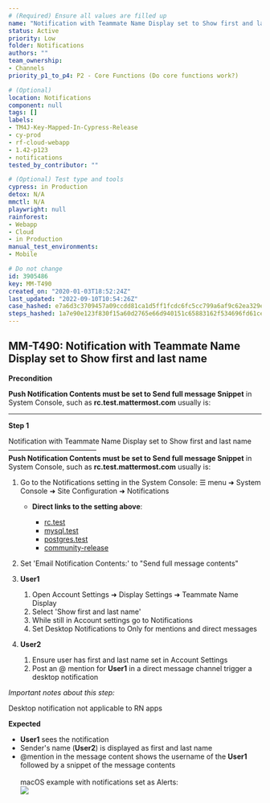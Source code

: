 ```yaml
---
# (Required) Ensure all values are filled up
name: "Notification with Teammate Name Display set to Show first and last name"
status: Active
priority: Low
folder: Notifications
authors: ""
team_ownership: 
- Channels
priority_p1_to_p4: P2 - Core Functions (Do core functions work?)

# (Optional)
location: Notifications
component: null
tags: []
labels: 
- TM4J-Key-Mapped-In-Cypress-Release
- cy-prod
- rf-cloud-webapp
- 1.42-p123
- notifications
tested_by_contributor: ""

# (Optional) Test type and tools
cypress: in Production
detox: N/A
mmctl: N/A
playwright: null
rainforest: 
- Webapp
- Cloud
- in Production
manual_test_environments: 
- Mobile

# Do not change
id: 3905486
key: MM-T490
created_on: "2020-01-03T18:52:24Z"
last_updated: "2022-09-10T10:54:26Z"
case_hashed: e7a6d3c3709457a09ccdd81ca1d5ff1fcdc6fc5cc799a6af9c62ea329ef59878a0f9f9acb045ab03e61c3ea721974c84
steps_hashed: 1a7e90e123f830f15a60d2765e66d940151c65883162f534696fd61ceaf668b1966ab23e9baffc20a85f7b107eb246e6
---
```


<!-- (Auto-generated) Based on frontmatter's "key" and "name" -->

## MM-T490: Notification with Teammate Name Display set to Show first and last name

**Precondition**

**Push Notification Contents must be set to Send full message Snippet** in System Console, such as **rc.test.mattermost.com** usually is:

---

**Step 1**

Notification with Teammate Name Display set to Show first and last name\
–––––––––––––––––––––––––\
**Push Notification Contents must be set to Send full message Snippet** in System Console, such as **rc.test.mattermost.com** usually is:

1. Go to the Notifications setting in the System Console: ☰ menu ➜ System Console ➜ Site Configuration ➜ Notifications

   - **Direct links to the setting above**:

     - [rc.test](https://rc.test.mattermost.com/admin_console/environment/notifications)
     - [mysql.test](https://mysql.test.mattermost.com/admin_console/environment/notifications)
     - [postgres.test](https://postgres.test.mattermost.com/admin_console/environment/notifications)
     - [community-release](https://community-release.mattermost.com/admin_console/environment/notifications)

2. Set 'Email Notification Contents:' to "Send full message contents"

3. **User1**

   1. Open Account Settings ➜ Display Settings ➜ Teammate Name Display
   2. Select 'Show first and last name'
   3. While still in Account settings go to Notifications
   4. Set Desktop Notifications to Only for mentions and direct messages

4. **User2**

   1. Ensure user has first and last name set in Account Settings
   2. Post an @ mention for **User1** in a direct message channel trigger a desktop notification

_Important notes about this step:_

Desktop notification not applicable to RN apps

**Expected**

- **User1** sees the notification
- Sender's name (**User2**) is displayed as first and last name
- @mention in the message content shows the username of the **User1** followed by a snippet of the message contents\
  \
  macOS example with notifications set as Alerts:\
  ![](https://cloudfront.tm4j.smartbear.com/tenant/ad722c15-e2a6-3788-82f3-92f99221f446/project/10302/embedded-f3277290f945470c4add5d21ef3dc7ca7b74388fc7152bfb6b99ae58c66a95a8-1594304772214-1594304772214.png)
